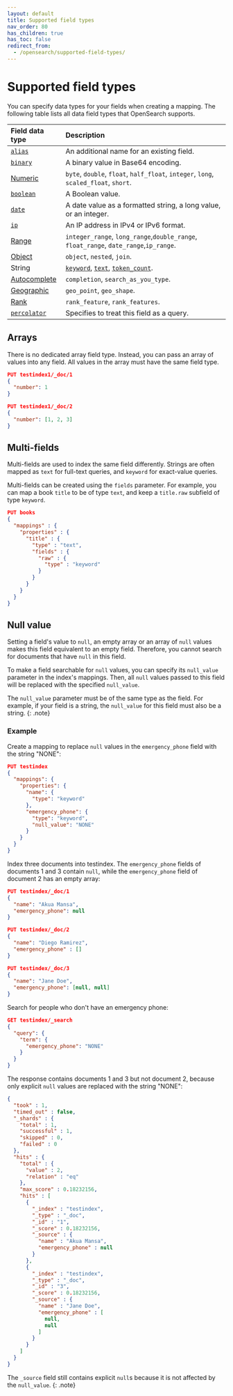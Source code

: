 ```yaml
---
layout: default
title: Supported field types
nav_order: 80
has_children: true
has_toc: false
redirect_from:
  - /opensearch/supported-field-types/
---
```


# Supported field types

You can specify data types for your fields when creating a mapping. The following table lists all data field types that OpenSearch supports.

Field data type | Description
:--- | :--- 
[`alias`]({{site.url}}{{site.baseurl}}/opensearch/supported-field-types/alias/) | An additional name for an existing field.
[`binary`]({{site.url}}{{site.baseurl}}/opensearch/supported-field-types/binary/) |  A binary value in Base64 encoding. 
[Numeric]({{site.url}}{{site.baseurl}}/opensearch/supported-field-types/numeric/) | `byte`, `double`, `float`, `half_float`, `integer`, `long`, `scaled_float`, `short`.
[`boolean`]({{site.url}}{{site.baseurl}}/opensearch/supported-field-types/boolean/) | A Boolean value. 
[`date`]({{site.url}}{{site.baseurl}}/opensearch/supported-field-types/date/) | A date value as a formatted string, a long value, or an integer. 
[`ip`]({{site.url}}{{site.baseurl}}/opensearch/supported-field-types/ip/) | An IP address in IPv4 or IPv6 format. 
[Range]({{site.url}}{{site.baseurl}}/opensearch/supported-field-types/range/) | `integer_range`, `long_range`,`double_range`, `float_range`, `date_range`,`ip_range`. 
[Object]({{site.url}}{{site.baseurl}}/opensearch/supported-field-types/object/) | `object`, `nested`, `join`.
String | [`keyword`]({{site.url}}{{site.baseurl}}/opensearch/supported-field-types/keyword/), [`text`]({{site.url}}{{site.baseurl}}/opensearch/supported-field-types/text/), [`token_count`]({{site.url}}{{site.baseurl}}/opensearch/supported-field-types/token-count/).
[Autocomplete]({{site.url}}{{site.baseurl}}/opensearch/supported-field-types/autocomplete/) | `completion`, `search_as_you_type`.
[Geographic]({{site.url}}{{site.baseurl}}/opensearch/supported-field-types/geographic/) | `geo_point`, `geo_shape`.
[Rank]({{site.url}}{{site.baseurl}}/opensearch/supported-field-types/rank/) | `rank_feature`, `rank_features`. 
[`percolator`]({{site.url}}{{site.baseurl}}/opensearch/supported-field-types/percolator/) | Specifies to treat this field as a query. 

## Arrays

There is no dedicated array field type. Instead, you can pass an array of values into any field. All values in the array must have the same field type.

```json
PUT testindex1/_doc/1
{
  "number": 1 
}

PUT testindex1/_doc/2
{
  "number": [1, 2, 3] 
}
```

## Multi-fields

Multi-fields are used to index the same field differently. Strings are often mapped as `text` for full-text queries, and `keyword` for exact-value queries.

Multi-fields can be created using the `fields` parameter. For example, you can map a book `title` to be of type `text`, and keep a `title.raw` subfield of type `keyword`.

```json
PUT books
{
  "mappings" : {
    "properties" : {
      "title" : {
        "type" : "text",
        "fields" : {
          "raw" : {
            "type" : "keyword"
          }
        }
      }
    }
  }
}
```

## Null value

Setting a field's value to `null`, an empty array or an array of `null` values makes this field equivalent to an empty field. Therefore, you cannot search for documents that have `null` in this field. 

To make a field searchable for `null` values, you can specify its `null_value` parameter in the index's mappings. Then, all `null` values passed to this field will be replaced with the specified `null_value`.

The `null_value` parameter must be of the same type as the field. For example, if your field is a string, the `null_value` for this field must also be a string.
{: .note}

### Example

Create a mapping to replace `null` values in the `emergency_phone` field with the string "NONE":

```json
PUT testindex
{
  "mappings": {
    "properties": {
      "name": {
        "type": "keyword"
      },
      "emergency_phone": {
        "type": "keyword",
        "null_value": "NONE" 
      }
    }
  }
}
```

Index three documents into testindex. The `emergency_phone` fields of documents 1 and 3 contain `null`, while the `emergency_phone` field of document 2 has an empty array:

```json
PUT testindex/_doc/1
{
  "name": "Akua Mansa",
  "emergency_phone": null
}
```

```json
PUT testindex/_doc/2
{
  "name": "Diego Ramirez",
  "emergency_phone" : []
}
```

```json
PUT testindex/_doc/3 
{
  "name": "Jane Doe",
  "emergency_phone": [null, null]
}
```

Search for people who don't have an emergency phone:

```json
GET testindex/_search
{
  "query": {
    "term": {
      "emergency_phone": "NONE"
    }
  }
}
```

The response contains documents 1 and 3 but not document 2, because only explicit `null` values are replaced with the string "NONE":

```json
{
  "took" : 1,
  "timed_out" : false,
  "_shards" : {
    "total" : 1,
    "successful" : 1,
    "skipped" : 0,
    "failed" : 0
  },
  "hits" : {
    "total" : {
      "value" : 2,
      "relation" : "eq"
    },
    "max_score" : 0.18232156,
    "hits" : [
      {
        "_index" : "testindex",
        "_type" : "_doc",
        "_id" : "1",
        "_score" : 0.18232156,
        "_source" : {
          "name" : "Akua Mansa",
          "emergency_phone" : null
        }
      },
      {
        "_index" : "testindex",
        "_type" : "_doc",
        "_id" : "3",
        "_score" : 0.18232156,
        "_source" : {
          "name" : "Jane Doe",
          "emergency_phone" : [
            null,
            null
          ]
        }
      }
    ]
  }
}
```

The `_source` field still contains explicit `null`s because it is not affected by the `null_value`.
{: .note}